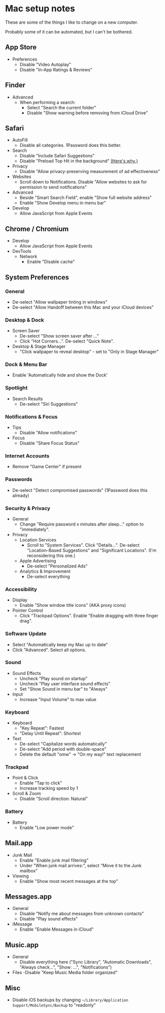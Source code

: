 # Mac setup notes

These are some of the things I like to change on a new computer.

Probably some of it can be automated, but I can't be bothered.

## App Store

- Preferences
  - Disable "Video Autoplay"
  - Disable "In-App Ratings & Reviews"

## Finder

- Advanced
  - When performing a search:
    - Select "Search the current folder"
    - Disable "Show warning before removing from iCloud Drive"

## Safari

- AutoFill
  - Disable all categories. 1Password does this better.
- Search
  - Disable "Include Safari Suggestions"
  - Disable "Preload Top Hit in the background" [(Here's why.)](https://lapcatsoftware.com/articles/preload-top-hit.html)
- Privacy
  - Disable "Allow privacy-preserving measurement of ad effectiveness"
- Websites
  - Scroll down to Notifications. Disable "Allow websites to ask for permission to send notifications"
- Advanced
  - Beside "Smart Search Field", enable "Show full website address"
  - Enable "Show Develop menu in menu bar"
- Develop
  - Allow JavaScript from Apple Events

## Chrome / Chromium

- Develop
  - Allow JavaScript from Apple Events
- DevTools
  - Network
    - Enable "Disable cache"

## System Preferences

### General

- De-select "Allow wallpaper tinting in windows"
- De-select "Allow Handoff between this Mac and your iCloud devices"

### Desktop & Dock

- Screen Saver
  - De-select "Show screen saver after ..."
  - Click "Hot Corners...". De-select "Quick Note".
- Desktop & Stage Manager
  - "Click wallpaper to reveal desktop" - set to "Only in Stage Manager"

### Dock & Menu Bar

- Enable 'Automatically hide and show the Dock'

### Spotlight

- Search Results
  - De-select "Siri Suggestions"

### Notifications & Focus

- Tips
  - Disable "Allow notifications"
- Focus
  - Disable "Share Focus Status"

### Internet Accounts

- Remove "Game Center" if present

### Passwords

- De-select "Detect compromised passwords" (1Password does this already)

### Security & Privacy

- General
  - Change "Require password x minutes after sleep..." option to "immediately".
- Privacy
  - Location Services
    - Scroll to "System Services". Click "Details...". De-select "Location-Based Suggestions" and "Significant Locations". (I'm reconsidering this one.)
  - Apple Advertising
    - De-select "Personalized Ads"
  - Analytics & Improvement
    - De-select everything

### Accessibility

- Display
  - Enable "Show window title icons" (AKA proxy icons)
- Pointer Control
  - Click "Trackpad Options". Enable "Enable dragging with three finger drag".

### Software Update

- Select "Automatically keep my Mac up to date"
- Click "Advanced". Select all options.

### Sound

- Sound Effects
  - Uncheck "Play sound on startup"
  - Uncheck "Play user interface sound effects"
  - Set "Show Sound in menu bar" to "Always"
- Input
  - Increase "Input Volume" to max value

### Keyboard

- Keyboard
  - "Key Repeat": Fastest
  - "Delay Until Repeat": Shortest
- Text
  - De-select "Capitalize words automatically"
  - De-select "Add period with double-space"
  - Delete the default "omw" -> "On my way!" text replacement

### Trackpad

- Point & Click
  - Enable "Tap to click"
  - Increase tracking speed by 1
- Scroll & Zoom
  - Disable "Scroll direction: Natural"

### Battery

- Battery
  - Enable "Low power mode"

## Mail.app

- Junk Mail
  - Enable "Enable junk mail filtering"
  - Under "When junk mail arrives:", select "Move it to the Junk mailbox"
- Viewing
  - Enable "Show most recent messages at the top"

## Messages.app

- General
  - Disable "Notify me about messages from unknown contacts"
  - Disable "Play sound effects"
- iMessage
  - Enable "Enable Messages in iCloud"

## Music.app

- General
  - Disable everything here ("Sync Library", "Automatic Downloads", "Always check...", "Show: ...", "Notifications")
- Files
  -Disable "Keep Music Media folder organized"

## Misc

- Disable iOS backups by changing `~/Library/Application Support/MobileSync/Backup` to "readonly"
